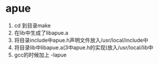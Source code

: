 # apue

1. cd 到目录make
2. 在lib中生成了libapue.a
3. 将目录include中apue.h声明文件放入/usr/local/include中
4. 将目录lib中libapue.a(3中apue.h的实现)放入/usr/local/lib中
5. gcc的时候加上 -lapue

